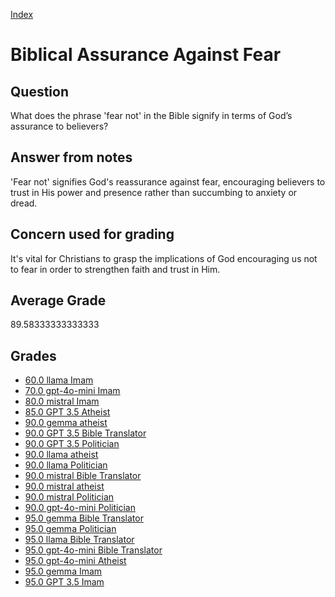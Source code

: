 
[Index](../../index.md)
# Biblical Assurance Against Fear
## Question
What does the phrase 'fear not' in the Bible signify in terms of God’s assurance to believers?

## Answer from notes
'Fear not' signifies God's reassurance against fear, encouraging believers to trust in His power and presence rather than succumbing to anxiety or dread.

## Concern used for grading
It's vital for Christians to grasp the implications of God encouraging us not to fear in order to strengthen faith and trust in Him.

## Average Grade
89.58333333333333

## Grades
 * [60.0 llama Imam](../answers/llama_Imam/Biblical_Assurance_Against_Fear.md)
 * [70.0 gpt-4o-mini Imam](../answers/gpt-4o-mini_Imam/Biblical_Assurance_Against_Fear.md)
 * [80.0 mistral Imam](../answers/mistral_Imam/Biblical_Assurance_Against_Fear.md)
 * [85.0 GPT 3.5 Atheist](../answers/GPT_3.5_Atheist/Biblical_Assurance_Against_Fear.md)
 * [90.0 gemma atheist](../answers/gemma_atheist/Biblical_Assurance_Against_Fear.md)
 * [90.0 GPT 3.5 Bible Translator](../answers/GPT_3.5_Bible_Translator/Biblical_Assurance_Against_Fear.md)
 * [90.0 GPT 3.5 Politician](../answers/GPT_3.5_Politician/Biblical_Assurance_Against_Fear.md)
 * [90.0 llama atheist](../answers/llama_atheist/Biblical_Assurance_Against_Fear.md)
 * [90.0 llama Politician](../answers/llama_Politician/Biblical_Assurance_Against_Fear.md)
 * [90.0 mistral Bible Translator](../answers/mistral_Bible_Translator/Biblical_Assurance_Against_Fear.md)
 * [90.0 mistral atheist](../answers/mistral_atheist/Biblical_Assurance_Against_Fear.md)
 * [90.0 mistral Politician](../answers/mistral_Politician/Biblical_Assurance_Against_Fear.md)
 * [90.0 gpt-4o-mini Politician](../answers/gpt-4o-mini_Politician/Biblical_Assurance_Against_Fear.md)
 * [95.0 gemma Bible Translator](../answers/gemma_Bible_Translator/Biblical_Assurance_Against_Fear.md)
 * [95.0 gemma Politician](../answers/gemma_Politician/Biblical_Assurance_Against_Fear.md)
 * [95.0 llama Bible Translator](../answers/llama_Bible_Translator/Biblical_Assurance_Against_Fear.md)
 * [95.0 gpt-4o-mini Bible Translator](../answers/gpt-4o-mini_Bible_Translator/Biblical_Assurance_Against_Fear.md)
 * [95.0 gpt-4o-mini Atheist](../answers/gpt-4o-mini_Atheist/Biblical_Assurance_Against_Fear.md)
 * [95.0 gemma Imam](../answers/gemma_Imam/Biblical_Assurance_Against_Fear.md)
 * [95.0 GPT 3.5 Imam](../answers/GPT_3.5_Imam/Biblical_Assurance_Against_Fear.md)
